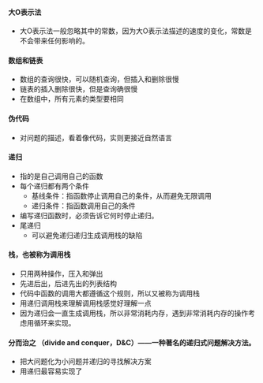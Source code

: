 #### 大O表示法
- 大O表示法一般忽略其中的常数，因为大O表示法描述的速度的变化，常数是不会带来任何影响的。

#### 数组和链表
- 数组的查询很快，可以随机查询，但插入和删除很慢
- 链表的插入删除很快，但是查询确很慢
- 在数组中，所有元素的类型要相同

#### 伪代码
- 对问题的描述，看着像代码，实则更接近自然语言

#### 递归
- 指的是自己调用自己的函数
- 每个递归都有两个条件
  - 基线条件：指函数停止调用自己的条件，从而避免无限调用
  - 递归条件：指函数调用自己的条件
- 编写递归函数时，必须告诉它何时停止递归。
- 尾递归
  - 可以避免递归递归生成调用栈的缺陷

#### 栈，也被称为调用栈
- 只用两种操作，压入和弹出
- 先进后出，后进先出的列表结构
- 代码中函数的调用大都遵循这个规则，所以又被称为调用栈
- 用递归调用栈来理解调用栈感觉好理解一点
- 因为递归会一直生成调用栈，所以非常消耗内存，遇到非常消耗内存的操作考虑用循环来实现。

#### 分而治之 （divide and conquer，D&C）——一种著名的递归式问题解决方法。
- 把大问题化为小问题并递归的寻找解决方案
- 用递归最容易实现了